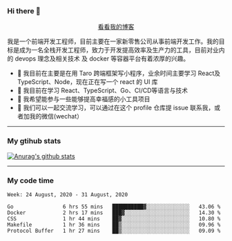 ### Hi there 👋

<p align="center">
  <a href="https://real-jacket.github.io/">看看我的博客</a>
</p>

我是一个前端开发工程师，目前主要在一家新零售公司从事前端开发工作。我的目标是成为一名全栈开发工程师，致力于开发提高效率及生产力的工具，目前对业内的 devops 理念及相关技术 及 docker 等容器平台有着浓厚的兴趣。

- 🔭 我目前在主要是在用 Taro 跨端框架写小程序，业余时间主要学习 React及 TypeScript、Node，现在正在写一个 react 的 UI 库 
- 🌱 我目前在学习 React、TypeScript、Go、CI/CD等语言与技术
- 👯 我希望能参与一些能够提高幸福感的小工具项目
- 💬 我们可以一起交流学习，可以通过在这个 profile 仓库提 issue 联系我，或者加我的微信(wechat）

***

### My gtihub stats

[![Anurag's github stats](https://github-readme-stats.vercel.app/api?username=real-jacket)](https://github.com/anuraghazra/github-readme-stats)

***

### My code time

<!--START_SECTION:waka-->
```text
Week: 24 August, 2020 - 31 August, 2020

Go                6 hrs 55 mins   ██████████▓░░░░░░░░░░░░░░   43.06 % 
Docker            2 hrs 17 mins   ███▓░░░░░░░░░░░░░░░░░░░░░   14.30 % 
CSS               1 hr 44 mins    ██▓░░░░░░░░░░░░░░░░░░░░░░   10.80 % 
Makefile          1 hr 36 mins    ██▒░░░░░░░░░░░░░░░░░░░░░░   09.96 % 
Protocol Buffer   1 hr 27 mins    ██▒░░░░░░░░░░░░░░░░░░░░░░   09.09 % 
```
<!--END_SECTION:waka-->
